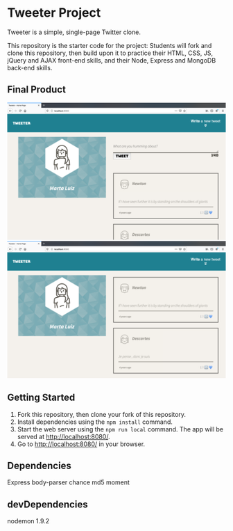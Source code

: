 # Tweeter Project

Tweeter is a simple, single-page Twitter clone.

This repository is the starter code for the project: Students will fork and clone this repository, then build upon it to practice their HTML, CSS, JS, jQuery and AJAX front-end skills, and their Node, Express and MongoDB back-end skills.

## Final Product

!["Screenshot of Login page"](https://github.com/martaluiz/tweeter/blob/master/docs/urls-page1.png?raw=true)
!["Screenshot of Register page"](https://github.com/martaluiz/tweeter/blob/master/docs/urls-page2.png?raw=true)


## Getting Started

1. Fork this repository, then clone your fork of this repository.
2. Install dependencies using the `npm install` command.
3. Start the web server using the `npm run local` command. The app will be served at <http://localhost:8080/>.
4. Go to <http://localhost:8080/> in your browser.

## Dependencies

Express
body-parser
chance
md5
moment

## devDependencies

nodemon 1.9.2